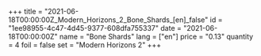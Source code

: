 +++
title = "2021-06-18T00:00:00Z_Modern_Horizons_2_Bone_Shards_[en]_false"
id = "1ee98955-4c47-4d45-9377-608dfa755337"
date = "2021-06-18T00:00:00Z"
name = "Bone Shards"
lang = ["en"]
price = "0.13"
quantity = 4
foil = false
set = "Modern Horizons 2"
+++

